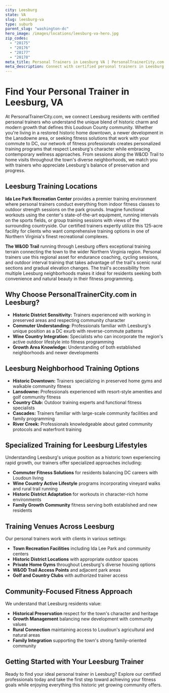 ```yaml
---
city: Leesburg
state: VA
slug: leesburg-va
type: suburb
parent_slug: "washington-dc"
hero_image: /images/locations/leesburg-va-hero.jpg
zip_codes:
  - "20175"
  - "20176"
  - "20177"
  - "20178"
meta_title: Personal Trainers in Leesburg VA | PersonalTrainerCity.com
meta_description: Connect with certified personal trainers in Leesburg. Find fitness coaches for one-on-one training in historic district homes, suburban neighborhoods, and along the W&OD Trail in Loudoun County.
---
```


# Find Your Personal Trainer in Leesburg, VA

At PersonalTrainerCity.com, we connect Leesburg residents with certified personal trainers who understand the unique blend of historic charm and modern growth that defines this Loudoun County community. Whether you're living in a restored historic home downtown, a newer development in the Lansdowne area, or seeking fitness solutions that work with your commute to DC, our network of fitness professionals creates personalized training programs that respect Leesburg's character while embracing contemporary wellness approaches. From sessions along the W&OD Trail to home visits throughout the town's diverse neighborhoods, we match you with trainers who appreciate Leesburg's balance of preservation and progress.

## Leesburg Training Locations

**Ida Lee Park Recreation Center** provides a premier training environment where personal trainers conduct everything from indoor fitness classes to outdoor strength sessions on the park grounds. Imagine functional workouts using the center's state-of-the-art equipment, running intervals on the sports fields, or group training sessions with views of the surrounding countryside. Our certified trainers expertly utilize this 125-acre facility for clients who want comprehensive training options in one of Northern Virginia's finest recreational complexes.

**The W&OD Trail** running through Leesburg offers exceptional training terrain connecting the town to the wider Northern Virginia region. Personal trainers use this regional asset for endurance coaching, cycling sessions, and outdoor interval training that takes advantage of the trail's scenic rural sections and gradual elevation changes. The trail's accessibility from multiple Leesburg neighborhoods makes it ideal for residents seeking both convenience and natural beauty in their fitness programming.

## Why Choose PersonalTrainerCity.com in Leesburg?

*   **Historic District Sensitivity:** Trainers experienced with working in preserved areas and respecting community character
*   **Commuter Understanding:** Professionals familiar with Leesburg's unique position as a DC exurb with reverse-commute patterns
*   **Wine Country Integration:** Specialists who can incorporate the region's active outdoor lifestyle into fitness programming
*   **Growth Area Knowledge:** Understanding of both established neighborhoods and newer developments

## Leesburg Neighborhood Training Options

- **Historic Downtown:** Trainers specializing in preserved home gyms and walkable community fitness
- **Lansdowne:** Professionals experienced with resort-style amenities and golf community fitness
- **Country Club:** Outdoor training experts and functional fitness specialists
- **Cascades:** Trainers familiar with large-scale community facilities and family programming
- **River Creek:** Professionals knowledgeable about gated community protocols and waterfront training

## Specialized Training for Leesburg Lifestyles

Understanding Leesburg's unique position as a historic town experiencing rapid growth, our trainers offer specialized approaches including:

*   **Commuter Fitness Solutions** for residents balancing DC careers with Loudoun living
*   **Wine Country Active Lifestyle** programs incorporating vineyard walks and rural trail running
*   **Historic District Adaptation** for workouts in character-rich home environments
*   **Family Growth Community** fitness serving both established and new residents

## Training Venues Across Leesburg

Our personal trainers work with clients in various settings:
- **Town Recreation Facilities** including Ida Lee Park and community centers
- **Historic District Locations** with appropriate outdoor spaces
- **Private Home Gyms** throughout Leesburg's diverse housing options
- **W&OD Trail Access Points** and adjacent park areas
- **Golf and Country Clubs** with authorized trainer access

## Community-Focused Fitness Approach

We understand that Leesburg residents value:
- **Historical Preservation** respect for the town's character and heritage
- **Growth Management** balancing new development with community values
- **Rural Connection** maintaining access to Loudoun's agricultural and natural areas
- **Family Integration** supporting the town's strong family-oriented community

## Getting Started with Your Leesburg Trainer

Ready to find your ideal personal trainer in Leesburg? Explore our certified professionals today and take the first step toward achieving your fitness goals while enjoying everything this historic yet growing community offers.